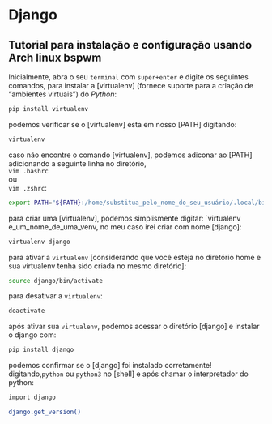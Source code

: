 # Django

## Tutorial para instalação e configuração usando Arch linux bspwm

Inicialmente, abra o seu `terminal` com `super+enter` e digite os seguintes comandos, para instalar a [virtualenv] (fornece suporte para a criação de “ambientes virtuais”) do *Python*:
```bash
pip install virtualenv
```

podemos verificar se o [virtualenv] esta em nosso [PATH] digitando:
```bash
virtualenv
```

caso não encontre o comando [virtualenv], podemos adiconar ao [PATH] adicionando a seguinte linha no diretório,\
`vim .bashrc`\
ou\
`vim .zshrc`:
```bash
export PATH="${PATH}:/home/substitua_pelo_nome_do_seu_usuário/.local/bin"
```

para criar uma [virtualenv], podemos simplismente digitar: `virtualenv e_um_nome_de_uma_venv, no meu caso irei criar com nome [django]:
```bash
virtualenv django
```

para ativar a `virtualenv` [considerando que você esteja no diretório home e sua virtualenv tenha sido criada no mesmo diretório]:
```bash
source django/bin/activate
```
para desativar a `virtualenv`:
```bash
deactivate
```

após ativar sua `virtualenv`, podemos acessar o diretório [django] e instalar o django com:
```bash
pip install django
```

podemos confirmar se o [django] foi instalado corretamente! digitando,`python` ou `python3` no [shell] e após chamar o interpretador do python:
```bash
import django

django.get_version()
```

